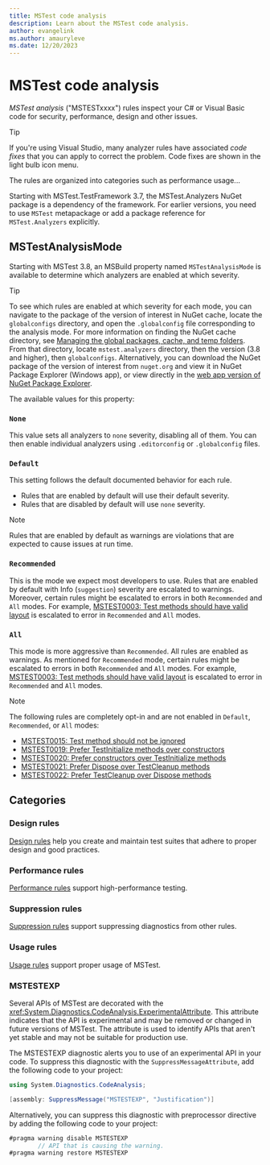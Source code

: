 ```yaml
---
title: MSTest code analysis
description: Learn about the MSTest code analysis.
author: evangelink
ms.author: amauryleve
ms.date: 12/20/2023
---
```


# MSTest code analysis

*MSTest analysis* ("MSTESTxxxx") rules inspect your C# or Visual Basic code for security, performance, design and other issues.

> [!TIP]
> If you're using Visual Studio, many analyzer rules have associated *code fixes* that you can apply to correct the problem. Code fixes are shown in the light bulb icon menu.

The rules are organized into categories such as performance usage...

Starting with MSTest.TestFramework 3.7, the MSTest.Analyzers NuGet package is a dependency of the framework. For earlier versions, you need to use `MSTest` metapackage or add a package reference for `MSTest.Analyzers` explicitly.

## MSTestAnalysisMode

Starting with MSTest 3.8, an MSBuild property named `MSTestAnalysisMode` is available to determine which analyzers are enabled at which severity.

> [!TIP]
> To see which rules are enabled at which severity for each mode, you can navigate to the package of the version of interest in NuGet cache, locate the `globalconfigs` directory, and open the `.globalconfig` file corresponding to the analysis mode.
> For more information on finding the NuGet cache directory, see [Managing the global packages, cache, and temp folders](/nuget/consume-packages/managing-the-global-packages-and-cache-folders). From that directory, locate `mstest.analyzers` directory, then the version (3.8 and higher), then `globalconfigs`.
> Alternatively, you can download the NuGet package of the version of interest from `nuget.org` and view it in NuGet Package Explorer (Windows app), or view directly in the [web app version of NuGet Package Explorer](https://nuget.info/packages/MSTest.Analyzers/).

The available values for this property:

### `None`

This value sets all analyzers to `none` severity, disabling all of them. You can then enable individual analyzers using `.editorconfig` or `.globalconfig` files.

### `Default`

This setting follows the default documented behavior for each rule.

- Rules that are enabled by default will use their default severity.
- Rules that are disabled by default will use `none` severity.

> [!NOTE]
> Rules that are enabled by default as warnings are violations that are expected to cause issues at run time.

### `Recommended`

This is the mode we expect most developers to use. Rules that are enabled by default with Info (`suggestion`) severity are escalated to warnings. Moreover, certain rules might be escalated to errors in both `Recommended` and `All` modes. For example, [MSTEST0003: Test methods should have valid layout](mstest0003.md) is escalated to error in `Recommended` and `All` modes.

### `All`

This mode is more aggressive than `Recommended`. All rules are enabled as warnings. As mentioned for `Recommended` mode, certain rules might be escalated to errors in both `Recommended` and `All` modes. For example, [MSTEST0003: Test methods should have valid layout](./mstest0003.md) is escalated to error in `Recommended` and `All` modes.

> [!NOTE]
> The following rules are completely opt-in and are not enabled in `Default`, `Recommended`, or `All` modes:
>
> - [MSTEST0015: Test method should not be ignored](mstest0015.md)
> - [MSTEST0019: Prefer TestInitialize methods over constructors](mstest0019.md)
> - [MSTEST0020: Prefer constructors over TestInitialize methods](mstest0020.md)
> - [MSTEST0021: Prefer Dispose over TestCleanup methods](mstest0021.md)
> - [MSTEST0022: Prefer TestCleanup over Dispose methods](mstest0022.md)

## Categories

### Design rules

[Design rules](design-rules.md) help you create and maintain test suites that adhere to proper design and good practices.

### Performance rules

[Performance rules](performance-rules.md) support high-performance testing.

### Suppression rules

[Suppression rules](suppression-rules.md) support suppressing diagnostics from other rules.

### Usage rules

[Usage rules](usage-rules.md) support proper usage of MSTest.

### MSTESTEXP

Several APIs of MSTest are decorated with the <xref:System.Diagnostics.CodeAnalysis.ExperimentalAttribute>. This attribute indicates that the API is experimental and may be removed or changed in future versions of MSTest. The attribute is used to identify APIs that aren't yet stable and may not be suitable for production use.

The MSTESTEXP diagnostic alerts you to use of an experimental API in your code. To suppress this diagnostic with the `SuppressMessageAttribute`, add the following code to your project:

```csharp
using System.Diagnostics.CodeAnalysis;

[assembly: SuppressMessage("MSTESTEXP", "Justification")]
```

Alternatively, you can suppress this diagnostic with preprocessor directive by adding the following code to your project:

```csharp
#pragma warning disable MSTESTEXP
        // API that is causing the warning.
#pragma warning restore MSTESTEXP
```
